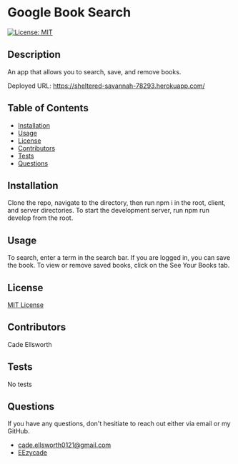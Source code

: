 # Google Book Search

[![License: MIT](https://img.shields.io/badge/License-MIT-yellow.svg)](https://opensource.org/licenses/MIT)

## Description
    
An app that allows you to search, save, and remove books.

Deployed URL: https://sheltered-savannah-78293.herokuapp.com/

## Table of Contents

* [Installation](#installation)
* [Usage](#usage)
* [License](#license)
* [Contributors](#contributors)
* [Tests](#tests)
* [Questions](#questions)

## Installation
    
Clone the repo, navigate to the directory, then run npm i in the root, client, and server directories. To start the development server, run npm run develop from the root.

## Usage
    
To search, enter a term in the search bar. If you are logged in, you can save the book. To view or remove saved books, click on the See Your Books tab.

## License
    
[MIT License](https://opensource.org/licenses/MIT)

## Contributors
    
Cade Ellsworth

## Tests
    
No tests

## Questions
    
If you have any questions, don't hesitiate to reach out either via email or my GitHub. 
* cade.ellsworth0121@gmail.com
* [EEzycade](https://github.com/EEzycade)
